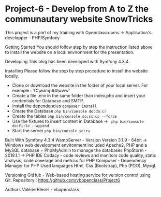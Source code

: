 # Project-6 - Develop from A to Z the communautary website SnowTricks

This project is a part of my training with Openclassrooms -> Application's developper - PHP/Symfony

Getting Started
You should follow step by step the instruction listed above to install the website on a local environment for the presentation.

Developing
This blog has been developed with Symfony 4.3.4

Installing
Please follow the step by step procedure to install the website locally.

* Clone or download the website in the folder of your local server. For exemple : 'C:\wamp64\www\'
* Create a file .env in the same folder than index.php and insert your credentials for Database and SMTP.
* Install the dependencies ```composer install```
* Create the Database ```php bin/console do:da:cr```
* Create the tables ```php bin/console do:sc:up --force```
* Use the fixtures to insert content in Database => ``` php bin/console do:fi:lo --append```
* Start the server ```php bin/console se:ru```

Built With
Symfony 4.3.4
WampServer - Version Version 3.1.9 - 64bit -> Windows web development environment included Apache2, PHP and a MySQL database + PhpMyAdmin to manage the databases
PhpStorm - 2019.1.1 -> PHP IDE
Codacy - code reviews and monitors code quality, static analysis, code coverage and metrics for PHP
Composer - Dependency Manager for PHP
Used languages
Html, Css (Bootstrap), Php (POO), Mysql.

Versioning
GitHub - Web-based hosting service for version control using Git. Repository : https://github.com/vbopenclass/Project6

Authors
Valérie Bleser - vbopenclass
